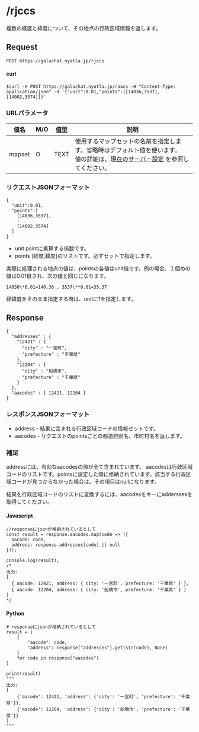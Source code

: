 # /rjccs

複数の経度と緯度について、その地点の行政区域情報を返します。


## Request

```
POST https://galuchat.nyatla.jp/rjccs
```

#### curl
```
$curl -X POST https://galuchat.nyatla.jp/raacs -H "Content-Type: application/json" -d '{"unit":0.01,"points":[[14036,3537],[14002,3574]]}'
```
### URLパラメータ

|値名|M/O|[値型](../valuetype.md)|説明|
|--|--|--|--|
|mapset|O|TEXT|使用するマップセットの名前を指定します。省略時はデフォルト値を使います。<br/>値の詳細は、[現在のサーバー設定](../current_setting.md) を参照してください。|



### リクエストJSONフォーマット
```
{
  "unit":0.01,
  "points":[
    [14036,3537],
    :
    [14002,3574]
  ]
}
```

- unit pointに乗算する係数です。
- points \[経度,緯度\]のリストです。必ずセットで指定します。

実際に処理される地点の値は、pointsの各値はunit倍です。例の場合、１個めの値は0.01倍され、次の値と同じになります。
```
14036\*0.01=140.36 , 3537\**0.01=35.37
```
経緯度をそのまま指定する時は、unitに1を指定します。


## Response
```
{
  "addresses" : {
    "12421" : {
      "city" : "一宮町",
      "prefecture" : "千葉県"
    },
    "12204" : {
      "city" : "船橋市",
      "prefecture" : "千葉県"
    }
  },
  "aacodes" : [ 12421, 12204 ]
}
```

### レスポンスJSONフォーマット

- address - 結果に含まれる行政区域コードの情報セットです。
- aacodes - リクエストのpointsごとの都道府県名、市町村名を返します。

### 補足

addressには、有効なaacodesの値が全て含まれています。  aacodesは行政区域コードのリストです。pointsに設定した順に格納されています。該当する行政区域コードが見つからなかった場合は、その項目はnullになります。  

結果を行政区域コードのリストに変換するには、aacodesをキーにadderssesを取得してください。

#### Javascript
```
//responseにjsonが格納されているとして
const result = response.aacodes.map(code => ({
  aacode: code,
  address: response.addresses[code] || null
}));

console.log(result);
/*
出力:
[
  { aacode: 12421, address: { city: '一宮町', prefecture: '千葉県' } },
  { aacode: 12204, address: { city: '船橋市', prefecture: '千葉県' } }
]
*/
```
#### Python

```
# responseにjsonが格納されているとして
result = [
    {
        "aacode": code,
        "address": response["addresses"].get(str(code), None)
    }
    for code in response["aacodes"]
]

print(result)
"""
出力:
[
    {'aacode': 12421, 'address': {'city': '一宮町', 'prefecture': '千葉県'}},
    {'aacode': 12204, 'address': {'city': '船橋市', 'prefecture': '千葉県'}}
]
"""
```